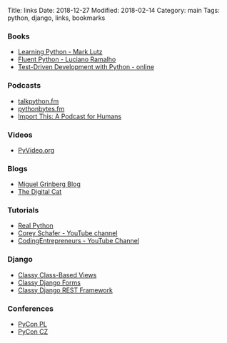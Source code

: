 Title: links
Date: 2018-12-27
Modified: 2018-02-14
Category: main
Tags: python, django, links, bookmarks


### Books

* [Learning Python - Mark Lutz](http://shop.oreilly.com/product/0636920028154.do)
* [Fluent Python - Luciano Ramalho](http://shop.oreilly.com/product/0636920032519.do)
* [Test-Driven Development with Python - online](http://www.obeythetestinggoat.com/)


### Podcasts

* [talkpython.fm](https://talkpython.fm/)
* [pythonbytes.fm](https://pythonbytes.fm/)
* [Import This: A Podcast for Humans](https://www.kennethreitz.org/import-this/)


### Videos
* [PyVideo.org](https://pyvideo.org/)


### Blogs

* [Miguel Grinberg Blog](https://blog.miguelgrinberg.com/)
* [The Digital Cat](http://blog.thedigitalcatonline.com/)


### Tutorials

* [Real Python](https://realpython.com/)
* [Corey Schafer - YouTube channel](https://www.youtube.com/channel/UCCezIgC97PvUuR4_gbFUs5g)
* [CodingEntrepreneurs - YouTube Channel](https://www.youtube.com/channel/UCWEHue8kksIaktO8KTTN_zg)


### Django

* [Classy Class-Based Views](https://ccbv.co.uk/)
* [Classy Django Forms](https://cdf.9vo.lt/)
* [Classy Django REST Framework](http://www.cdrf.co/)


### Conferences

* [PyCon PL](https://pl.pycon.org/)
* [PyCon CZ](https://cz.pycon.org/)
